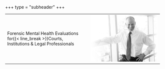 +++
type = "subheader"
+++

|                                                                      |                                                    |
|----------------------------------------------------------------------|----------------------------------------------------|
| Forensic Mental Health Evaluations for{{< line_break >}}Courts, Institutions & Legal Professionals | ![Evan Freedman](/images/evan-standing-narrow.jpg) |
